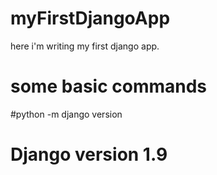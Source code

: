 # myFirstDjangoApp
here i'm writing my first django app.
# some basic commands 
#python -m django version 
# Django version 1.9

